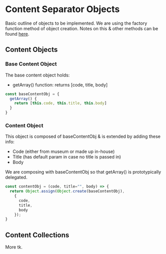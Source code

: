 # Content Separator Objects
Basic outline of objects to be implemented. We are using the factory function method of object creation. Notes on this & other methods can be found [here](https://github.com/jtanadi/webTools/blob/master/contentSeparator/notes.md).

## Content Objects
### Base Content Object
The base content object holds:
- getArray() function: returns [code, title, body]
```javascript
const baseContentObj = {
  getArray() {
    return [this.code, this.title, this.body]
  }
}
```

### Content Object
This object is composed of baseContentObj & is extended by adding these info:
- Code (either from museum or made up in-house)
- Title (has default param in case no title is passed in)
- Body

We are composing with baseContentObj so that getArray() is prototypically delegated.

```javascript
const contentObj = (code, title="", body) => {
  return Object.assign(Object.create(baseContentObj),
    {
      code,
      title,
      body
    });
}
```

## Content Collections
More tk.

